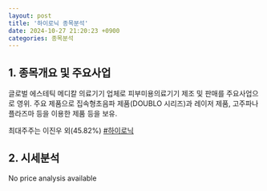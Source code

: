 ```yaml
---
layout: post
title: '하이로닉 종목분석'
date: 2024-10-27 21:20:23 +0900
categories: 종목분석
---
```


## 1. 종목개요 및 주요사업

글로벌 에스테틱 메디칼 의료기기 업체로 피부미용의료기기 제조 및 판매를 주요사업으로 영위. 주요 제품으로 집속형초음파 제품(DOUBLO 시리즈)과 레이저 제품, 고주파나 플라즈마 등을 이용한 제품 등을 보유.

최대주주는 이진우 외(45.82%)
[#하이로닉](#)

## 2. 시세분석

No price analysis available

